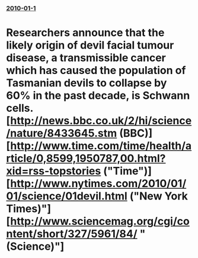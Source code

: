 ### [2010-01-1](/news/2010/01/1/index.md)

#  Researchers announce that the likely origin of devil facial tumour disease, a transmissible cancer which has caused the population of Tasmanian devils to collapse by 60% in the past decade, is Schwann cells. [http://news.bbc.co.uk/2/hi/science/nature/8433645.stm (BBC)] [http://www.time.com/time/health/article/0,8599,1950787,00.html?xid=rss-topstories ("Time")] [http://www.nytimes.com/2010/01/01/science/01devil.html ("New York Times)"] [http://www.sciencemag.org/cgi/content/short/327/5961/84/ "(Science)"]



